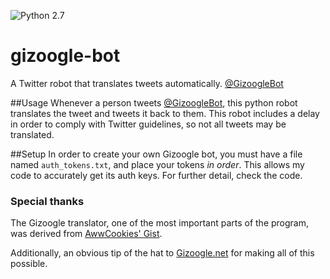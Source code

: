 ![Python 2.7](https://img.shields.io/badge/python-2.7-blue.svg)
# gizoogle-bot
A Twitter robot that translates tweets automatically.
[@GizoogleBot](https://www.twitter.com/GizoogleBot)

##Usage
Whenever a person tweets [@GizoogleBot](https://www.twitter.com/GizoogleBot), this python robot translates the tweet and tweets it back to them.
This robot includes a delay in order to comply with Twitter guidelines, so not all tweets may be translated.

##Setup
In order to create your own Gizoogle bot, you must have a file named `auth_tokens.txt`, and place your tokens *in order*. This allows my code to accurately get its auth keys. For further detail, check the code. 

### Special thanks
The Gizoogle translator, one of the most important parts of the program, was derived from [AwwCookies' Gist](https://gist.github.com/AwwCookies/9996819).

Additionally, an obvious tip of the hat to [Gizoogle.net](http://gizoogle.net/) for making all of this possible. 
